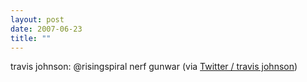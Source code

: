 ```yaml
---
layout: post
date: 2007-06-23
title: ""
---
```

travis johnson: @risingspiral nerf gunwar (via <a href="http://twitter.com/travisj/statuses/116574742">Twitter / travis johnson</a>)